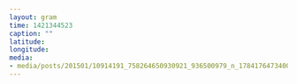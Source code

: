 ```yaml
---
layout: gram
time: 1421344523
caption: ""
latitude: 
longitude: 
media:
- media/posts/201501/10914191_758264650930921_936500979_n_17841764734000351.jpg
---
```

